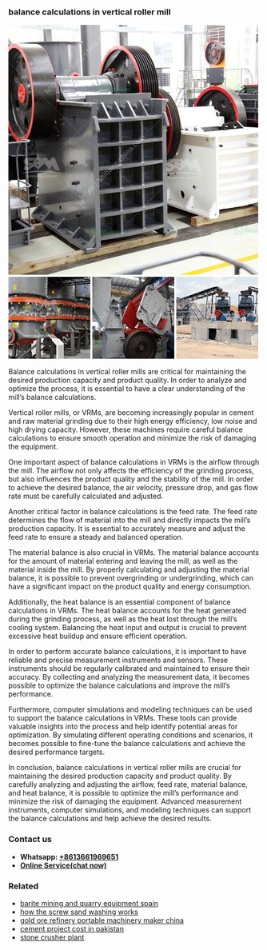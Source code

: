 <h3>balance calculations in vertical roller mill</h3><img src='1708332435.jpg' alt=''><p>Balance calculations in vertical roller mills are critical for maintaining the desired production capacity and product quality. In order to analyze and optimize the process, it is essential to have a clear understanding of the mill’s balance calculations.</p><p>Vertical roller mills, or VRMs, are becoming increasingly popular in cement and raw material grinding due to their high energy efficiency, low noise and high drying capacity. However, these machines require careful balance calculations to ensure smooth operation and minimize the risk of damaging the equipment.</p><p>One important aspect of balance calculations in VRMs is the airflow through the mill. The airflow not only affects the efficiency of the grinding process, but also influences the product quality and the stability of the mill. In order to achieve the desired balance, the air velocity, pressure drop, and gas flow rate must be carefully calculated and adjusted.</p><p>Another critical factor in balance calculations is the feed rate. The feed rate determines the flow of material into the mill and directly impacts the mill’s production capacity. It is essential to accurately measure and adjust the feed rate to ensure a steady and balanced operation.</p><p>The material balance is also crucial in VRMs. The material balance accounts for the amount of material entering and leaving the mill, as well as the material inside the mill. By properly calculating and adjusting the material balance, it is possible to prevent overgrinding or undergrinding, which can have a significant impact on the product quality and energy consumption.</p><p>Additionally, the heat balance is an essential component of balance calculations in VRMs. The heat balance accounts for the heat generated during the grinding process, as well as the heat lost through the mill’s cooling system. Balancing the heat input and output is crucial to prevent excessive heat buildup and ensure efficient operation.</p><p>In order to perform accurate balance calculations, it is important to have reliable and precise measurement instruments and sensors. These instruments should be regularly calibrated and maintained to ensure their accuracy. By collecting and analyzing the measurement data, it becomes possible to optimize the balance calculations and improve the mill’s performance.</p><p>Furthermore, computer simulations and modeling techniques can be used to support the balance calculations in VRMs. These tools can provide valuable insights into the process and help identify potential areas for optimization. By simulating different operating conditions and scenarios, it becomes possible to fine-tune the balance calculations and achieve the desired performance targets.</p><p>In conclusion, balance calculations in vertical roller mills are crucial for maintaining the desired production capacity and product quality. By carefully analyzing and adjusting the airflow, feed rate, material balance, and heat balance, it is possible to optimize the mill’s performance and minimize the risk of damaging the equipment. Advanced measurement instruments, computer simulations, and modeling techniques can support the balance calculations and help achieve the desired results.</p><h3>Contact us</h3><ul><li><strong>Whatsapp:&nbsp;<a href="https://wa.me/8613661969651">+8613661969651</a></strong></li><li><a href="https://swt.shibang-china.com/?git&amp;zhl&amp;balance calculations in vertical roller mill"><strong>Online Service(chat now)</strong></a></li></ul><h3>Related</h3><ul><li><a href='barite mining and quarry equipment spain.md'>barite mining and quarry equipment spain</a></li><li><a href='how the screw sand washing works.md'>how the screw sand washing works</a></li><li><a href='gold ore refinery portable machinery maker china.md'>gold ore refinery portable machinery maker china</a></li><li><a href='cement project cost in pakistan.md'>cement project cost in pakistan</a></li><li><a href='stone crusher plant.md'>stone crusher plant</a></li></ul>